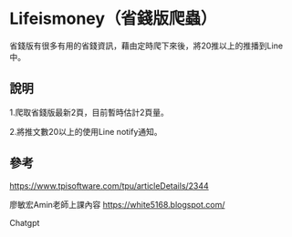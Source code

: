 # Lifeismoney（省錢版爬蟲）
省錢版有很多有用的省錢資訊，藉由定時爬下來後，將20推以上的推播到Line中。

## 說明
 
1.爬取省錢版最新2頁，目前暫時估計2頁量。

2.將推文數20以上的使用Line notify通知。

## 參考
https://www.tpisoftware.com/tpu/articleDetails/2344

廖敏宏Amin老師上課內容
https://white5168.blogspot.com/

Chatgpt
